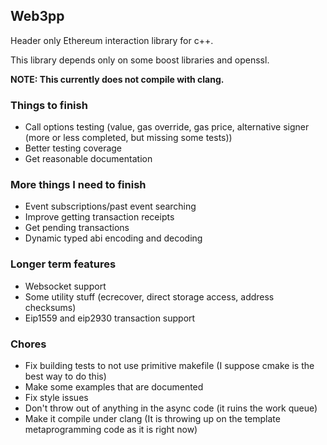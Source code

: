 ## Web3pp

Header only Ethereum interaction library for c++.

This library depends only on some boost libraries and openssl.

**NOTE: This currently does not compile with clang.**

### Things to finish

* Call options testing (value, gas override, gas price, alternative signer (more or less completed, but missing some tests))
* Better testing coverage
* Get reasonable documentation

### More things I need to finish

* Event subscriptions/past event searching
* Improve getting transaction receipts
* Get pending transactions
* Dynamic typed abi encoding and decoding

### Longer term features

* Websocket support
* Some utility stuff (ecrecover, direct storage access, address checksums)
* Eip1559 and eip2930 transaction support

### Chores

* Fix building tests to not use primitive makefile (I suppose cmake is the best way to do this)
* Make some examples that are documented
* Fix style issues
* Don't throw out of anything in the async code (it ruins the work queue)
* Make it compile under clang (It is throwing up on the template metaprogramming code as it is right now)